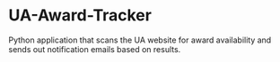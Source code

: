 UA-Award-Tracker
================

Python application that scans the UA website for award availability and sends out notification emails based on results.
